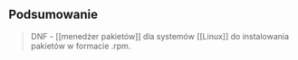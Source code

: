 ## Podsumowanie
> DNF - [[menedżer pakietów]] dla systemów [[Linux]] do instalowania pakietów w formacie .rpm.